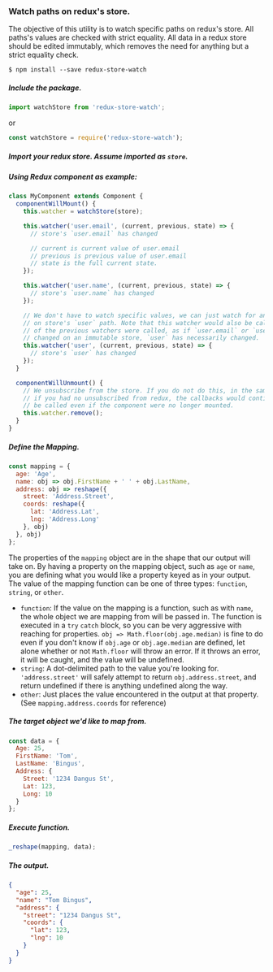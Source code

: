 ### Watch paths on redux's store.

The objective of this utility is to watch specific paths on redux's store. All
paths's values are checked with strict equality. All data in a redux store
should be edited immutably, which removes the need for anything but a strict
equality check.

`$ npm install --save redux-store-watch`


##### Include the package.

``` javascript
import watchStore from 'redux-store-watch';
```
or
``` javascript
const watchStore = require('redux-store-watch');
```

##### Import your redux store. Assume imported as `store`.

##### Using Redux component as example:
``` javascript
class MyComponent extends Component {
  componentWillMount() {
    this.watcher = watchStore(store);

    this.watcher('user.email', (current, previous, state) => {
      // store's `user.email` has changed

      // current is current value of user.email
      // previous is previous value of user.email
      // state is the full current state.
    });

    this.watcher('user.name', (current, previous, state) => {
      // store's `user.name` has changed
    });

    // We don't have to watch specific values, we can just watch for any changes
    // on store's `user` path. Note that this watcher would also be called if either
    // of the previous watchers were called, as if `user.email` or `user.name` has
    // changed on an immutable store, `user` has necessarily changed.
    this.watcher('user', (current, previous, state) => {
      // store's `user` has changed
    });
  }

  componentWillUnmount() {
    // We unsubscribe from the store. If you do not do this, in the same way as
    // if you had no unsubscribed from redux, the callbacks would continue to
    // be called even if the component were no longer mounted. 
    this.watcher.remove();
  }
}
```


##### Define the Mapping.
``` javascript
const mapping = {
  age: 'Age',
  name: obj => obj.FirstName + ' ' + obj.LastName,
  address: obj => reshape({
    street: 'Address.Street',
    coords: reshape({
      lat: 'Address.Lat',
      lng: 'Address.Long'
    }, obj)
  }, obj)
};
```
The properties of the `mapping` object are in the shape that our output will take on. By having a property on the mapping object, such as `age` or `name`, you are defining what you would like a property keyed as in your output. The value of the mapping function can be one of three types: `function`, `string`, or `other`.

- `function`: If the value on the mapping is a function, such as with `name`, the whole object we are mapping from will be passed in. The function is executed in a `try` `catch` block, so you can be very aggressive with reaching for properties. `obj => Math.floor(obj.age.median)` is fine to do even if you don't know if `obj.age` or `obj.age.median` are defined, let alone whether or not `Math.floor` will throw an error. If it throws an error, it will be caught, and the value will be undefined.
- `string`: A dot-delimited path to the value you're looking for. `'address.street'` will safely attempt to return `obj.address.street`, and return undefined if there is anything undefined along the way.
- `other`: Just places the value encountered in the output at that property. (See `mapping.address.coords` for reference)

##### The target object we'd like to map from.
``` javascript
const data = {
  Age: 25,
  FirstName: 'Tom',
  LastName: 'Bingus',
  Address: {
    Street: '1234 Dangus St',
    Lat: 123,
    Long: 10
  }
};
```


##### Execute function.
``` javascript
_reshape(mapping, data);
```

##### The output.
``` json
{
  "age": 25,
  "name": "Tom Bingus",
  "address": {
    "street": "1234 Dangus St",
    "coords": {
      "lat": 123,
      "lng": 10
    }
  }
}
```
